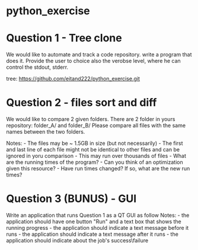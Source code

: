 # python_exercise

Question 1 - Tree clone 
===================================
We would like to automate and track a code repository. 
write a program that does it. 
Provide the user to choice also the verobse level, where he can control the stdout, stderr.


tree:
https://github.com/eitand222/python_exercise.git



Question 2 - files sort and diff
===============================
We would like to compare 2 given folders.
There are 2 folder in yours repository: folder_A/ and folder_B/
Please compare all files with the same names between the two folders. 

Notes:
     - The files may be ~ 1.5GB in size (but not necessarily)
     - The first and last line of each file might not be identical to other files and can be ignored in yoru comparison
     - This may run over thousands of files
     - What are the running times of the program? 
     - Can you think of an optimization given this resource?
     - Have run times changed? If so, what are the new run times? 

Question 3 (BUNUS) - GUI
================
Write an application that runs Question 1 as a QT GUI as follow
Notes:
     - the application should have one button "Run" and a text box that shows the running progress
     - the application should indicate a text message before it runs
     - the application should indicate a text message after it runs
     - the application should indicate about the job's success\failure
